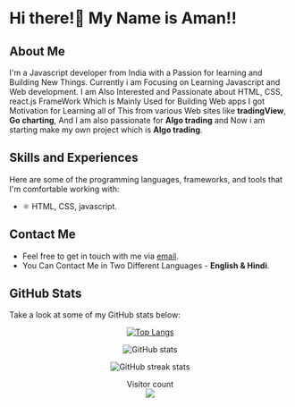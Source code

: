 # Hi there!👋 My Name is Aman!!
## About Me
I'm a Javascript developer from India with a Passion for learning and Building New Things. Currently i am Focusing on Learning Javascript and Web development. I am Also Interested and Passionate about HTML, CSS, react.js FrameWork Which is Mainly Used for Building Web apps I got Motivation for Learning all of This from various Web sites like **tradingView**, **Go charting**, And I am also passionate for **Algo trading** and Now i am starting make my own project which is **Algo trading**.

## Skills and Experiences
Here are some of the programming languages, frameworks, and tools that I'm comfortable working with:
* ⚛️ HTML, CSS, javascript.

## Contact Me
* Feel free to get in touch with me via [email](mailto:guptaaman6011@gmail.com).
* You Can Contact Me in Two Different Languages - **English & Hindi**.

## GitHub Stats
Take a look at some of my GitHub stats below:
<div align="center">

[![Top Langs](https://github-readme-stats.vercel.app/api/top-langs/?username=amangupta420&layout=compact&theme=tokyonight)](https://github.com/anuraghazra/github-readme-stats)

![GitHub stats](https://github-readme-stats.vercel.app/api?username=amangupta420&show_icons=true&theme=tokyonight)  

![GitHub streak stats](https://streak-stats.demolab.com/?user=AmanGupta420&theme=tokyonight)

<p align="center"> 
  Visitor count<br>
  <img src="https://profile-counter.glitch.me/amangupta420/count.svg" />
</p>
</div>
